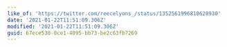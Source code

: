 ```yaml
---
like_of: 'https://twitter.com/reecelyons_/status/1352561996810620930'
date: '2021-01-22T11:51:09.306Z'
modified: '2021-01-22T11:51:09.306Z'
guid: 67ece530-0ce1-4095-bb73-be2c63fb7269
---
```

 
